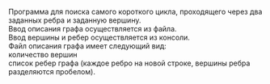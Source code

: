 Программа для поиска самого короткого цикла, проходящего через два заданных ребра и заданную вершину.<br>
Ввод описания графа осуществляется из файла.<br>
Ввод вершины и ребер осуществляется из консоли.<br>
Файл описания графа имеет следующий вид:<br>
количество вершин<br>
список ребер графа (каждое ребро на новой строке, вершины ребра разделяются пробелом).
